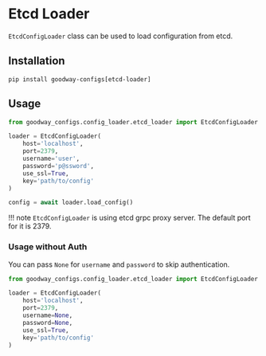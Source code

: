 # Etcd Loader

`EtcdConfigLoader` class can be used to load configuration from etcd.

## Installation

`pip install goodway-configs[etcd-loader]`

## Usage

```python
from goodway_configs.config_loader.etcd_loader import EtcdConfigLoader

loader = EtcdConfigLoader(
    host='localhost',
    port=2379,
    username='user',
    password='p@ssword',
    use_ssl=True,
    key='path/to/config'
)

config = await loader.load_config()
```

!!! note
    `EtcdConfigLoader` is using etcd grpc proxy server. The default port for it is 2379.

### Usage without Auth

You can pass `None` for `username` and `password` to skip authentication.

```python
from goodway_configs.config_loader.etcd_loader import EtcdConfigLoader

loader = EtcdConfigLoader(
    host='localhost',
    port=2379,
    username=None,
    password=None,
    use_ssl=True,
    key='path/to/config'
)
```
